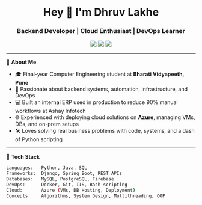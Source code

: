 <h1 align="center">Hey 👋 I'm Dhruv Lakhe</h1>
<h3 align="center">Backend Developer | Cloud Enthusiast | DevOps Learner</h3>

<p align="center">
  <a href="mailto:lakhedhruv@outlook.com"><img src="https://img.shields.io/badge/Email-lakhedhruv@outlook.com-blue?logo=gmail&style=flat-square" /></a>
  <a href="https://linkedin.com/in/dhruv-lakhe"><img src="https://img.shields.io/badge/LinkedIn-dhruv--lakhe-blue?logo=linkedin&style=flat-square" /></a>
  <a href="https://github.com/dhruv-lakhe"><img src="https://img.shields.io/github/followers/dhruv-lakhe?label=GitHub&style=social" /></a>
</p>

---

🔧 **About Me**
- 🎓 Final-year Computer Engineering student at **Bharati Vidyapeeth, Pune**
- 🧠 Passionate about backend systems, automation, infrastructure, and DevOps
- 💻 Built an internal ERP used in production to reduce 90% manual workflows at Ashay Infotech
- 🌐 Experienced with deploying cloud solutions on **Azure**, managing VMs, DBs, and on-prem setups
- 🛠️ Loves solving real business problems with code, systems, and a dash of Python scripting

---

🧰 **Tech Stack**
```bash
Languages:   Python, Java, SQL
Frameworks:  Django, Spring Boot, REST APIs
Databases:   MySQL, PostgreSQL, Firebase
DevOps:      Docker, Git, IIS, Bash scripting
Cloud:       Azure (VMs, DB Hosting, Deployment)
Concepts:    Algorithms, System Design, Multithreading, OOP
